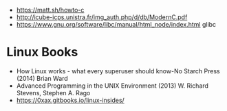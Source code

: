 * https://matt.sh/howto-c
* http://icube-icps.unistra.fr/img_auth.php/d/db/ModernC.pdf
* https://www.gnu.org/software/libc/manual/html_node/index.html glibc

Linux Books
===========

* How Linux works - what every superuser should know-No Starch Press (2014) Brian Ward
* Advanced Programming in the UNIX Environment (2013) W. Richard Stevens, Stephen A. Rago
* https://0xax.gitbooks.io/linux-insides/
